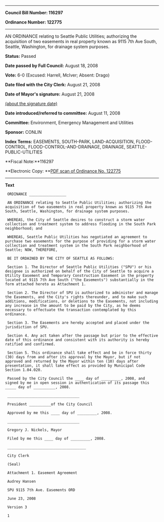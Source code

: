 

********

**Council Bill Number: 116297**
   
**Ordinance Number: 122775**
********

 AN ORDINANCE relating to Seattle Public Utilities; authorizing the acquisition of two easements in real property known as 9115 7th Ave South, Seattle, Washington, for drainage system purposes.

**Status:** Passed
   
**Date passed by Full Council:** August 18, 2008
   
**Vote:** 6-0 (Excused: Harrell, McIver; Absent: Drago)
   
**Date filed with the City Clerk:** August 21, 2008
   
**Date of Mayor's signature:** August 21, 2008
   
[(about the signature date)](/~public/approvaldate.htm)
   
   
   
**Date introduced/referred to committee:** August 11, 2008
   
**Committee:** Environment, Emergency Management and Utilities
   
**Sponsor:** CONLIN
   
   
**Index Terms:** EASEMENTS, SOUTH-PARK, LAND-ACQUISITION, FLOOD-CONTROL, FLOOD-CONTROL-AND-DRAINAGE, DRAINAGE, SEATTLE-PUBLIC-UTILITIES

**Fiscal Note:**116297

**Electronic Copy: **[PDF scan of Ordinance No. 122775](/~archives/Ordinances/Ord_122775.pdf)

********

**Text**
   
```
 ORDINANCE _________________

 AN ORDINANCE relating to Seattle Public Utilities; authorizing the acquisition of two easements in real property known as 9115 7th Ave South, Seattle, Washington, for drainage system purposes.

 WHEREAS, the City of Seattle desires to construct a storm water collection and treatment system to address flooding in the South Park neighborhood; and

 WHEREAS, Seattle Public Utilities has negotiated an agreement to purchase two easements for the purpose of providing for a storm water collection and treatment system in the South Park neighborhood of Seattle; NOW, THEREFORE,

 BE IT ORDAINED BY THE CITY OF SEATTLE AS FOLLOWS:

 Section 1. The Director of Seattle Public Utilities ("SPU") or his designee is authorized on behalf of the City of Seattle to acquire a Utility Easement and Temporary Construction Easement in the property located at 9115 7th Ave South ("the Easements") substantially in the form attached hereto as Attachment 1.

 Section 2. The Director of SPU is authorized to administer and manage the Easements, and the City's rights thereunder, and to make such additions, modifications, or deletions to the Easements, not including any increase in the amount to be paid by the City, as he deems necessary to effectuate the transaction contemplated by this ordinance.

 Section 3. The Easements are hereby accepted and placed under the jurisdiction of SPU.

 Section 4. Any act taken after the passage but prior to the effective date of this ordinance and consistent with its authority is hereby ratified and confirmed.

 Section 5. This ordinance shall take effect and be in force thirty (30) days from and after its approval by the Mayor, but if not approved and returned by the Mayor within ten (10) days after presentation, it shall take effect as provided by Municipal Code Section 1.04.020.

 Passed by the City Council the ____ day of _________, 2008, and signed by me in open session in authentication of its passage this _____ day of __________, 2008.

 _________________________________

 President __________of the City Council

 Approved by me this ____ day of _________, 2008.

 _________________________________

 Gregory J. Nickels, Mayor

 Filed by me this ____ day of _________, 2008.

 ____________________________________

 City Clerk

 (Seal)

 Attachment 1. Easement Agreement

 Audrey Hansen

 SPU 9115 7th Ave. Easements ORD

 June 23, 2008

 Version 3

 1

```
